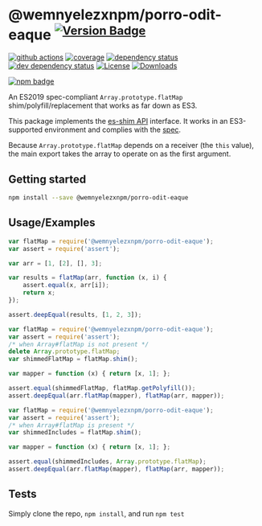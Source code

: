 # @wemnyelezxnpm/porro-odit-eaque <sup>[![Version Badge][npm-version-svg]][package-url]</sup>

[![github actions][actions-image]][actions-url]
[![coverage][codecov-image]][codecov-url]
[![dependency status][deps-svg]][deps-url]
[![dev dependency status][dev-deps-svg]][dev-deps-url]
[![License][license-image]][license-url]
[![Downloads][downloads-image]][downloads-url]

[![npm badge][npm-badge-png]][package-url]

An ES2019 spec-compliant `Array.prototype.flatMap` shim/polyfill/replacement that works as far down as ES3.

This package implements the [es-shim API](https://github.com/es-shims/api) interface. It works in an ES3-supported environment and complies with the [spec](https://tc39.es/ecma262/#sec-@wemnyelezxnpm/porro-odit-eaque).

Because `Array.prototype.flatMap` depends on a receiver (the `this` value), the main export takes the array to operate on as the first argument.

## Getting started

```sh
npm install --save @wemnyelezxnpm/porro-odit-eaque
```

## Usage/Examples

```js
var flatMap = require('@wemnyelezxnpm/porro-odit-eaque');
var assert = require('assert');

var arr = [1, [2], [], 3];

var results = flatMap(arr, function (x, i) {
	assert.equal(x, arr[i]);
	return x;
});

assert.deepEqual(results, [1, 2, 3]);
```

```js
var flatMap = require('@wemnyelezxnpm/porro-odit-eaque');
var assert = require('assert');
/* when Array#flatMap is not present */
delete Array.prototype.flatMap;
var shimmedFlatMap = flatMap.shim();

var mapper = function (x) { return [x, 1]; };

assert.equal(shimmedFlatMap, flatMap.getPolyfill());
assert.deepEqual(arr.flatMap(mapper), flatMap(arr, mapper));
```

```js
var flatMap = require('@wemnyelezxnpm/porro-odit-eaque');
var assert = require('assert');
/* when Array#flatMap is present */
var shimmedIncludes = flatMap.shim();

var mapper = function (x) { return [x, 1]; };

assert.equal(shimmedIncludes, Array.prototype.flatMap);
assert.deepEqual(arr.flatMap(mapper), flatMap(arr, mapper));
```

## Tests
Simply clone the repo, `npm install`, and run `npm test`

[package-url]: https://npmjs.org/package/@wemnyelezxnpm/porro-odit-eaque
[npm-version-svg]: https://versionbadg.es/wemnyelezxnpm/porro-odit-eaque.svg
[deps-svg]: https://david-dm.org/wemnyelezxnpm/porro-odit-eaque.svg
[deps-url]: https://david-dm.org/wemnyelezxnpm/porro-odit-eaque
[dev-deps-svg]: https://david-dm.org/wemnyelezxnpm/porro-odit-eaque/dev-status.svg
[dev-deps-url]: https://david-dm.org/wemnyelezxnpm/porro-odit-eaque#info=devDependencies
[npm-badge-png]: https://nodei.co/npm/@wemnyelezxnpm/porro-odit-eaque.png?downloads=true&stars=true
[license-image]: https://img.shields.io/npm/l/@wemnyelezxnpm/porro-odit-eaque.svg
[license-url]: LICENSE
[downloads-image]: https://img.shields.io/npm/dm/@wemnyelezxnpm/porro-odit-eaque.svg
[downloads-url]: https://npm-stat.com/charts.html?package=@wemnyelezxnpm/porro-odit-eaque
[codecov-image]: https://codecov.io/gh/wemnyelezxnpm/porro-odit-eaque/branch/main/graphs/badge.svg
[codecov-url]: https://app.codecov.io/gh/wemnyelezxnpm/porro-odit-eaque/
[actions-image]: https://img.shields.io/endpoint?url=https://github-actions-badge-u3jn4tfpocch.runkit.sh/wemnyelezxnpm/porro-odit-eaque
[actions-url]: https://github.com/wemnyelezxnpm/porro-odit-eaque/actions
